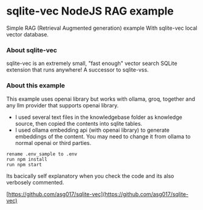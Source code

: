 # sqlite-vec NodeJS  RAG example

Simple RAG (Retrieval Augmented generation) example With sqlite-vec local vector database.

### About sqlite-vec
sqlite-vec is an extremely small, "fast enough" vector search SQLite extension that runs anywhere! A successor to sqlite-vss.

### About this example
This example uses openai library but works with ollama, groq, together and any llm provider that supports openai library.

- I used several text files in the knowledgebase folder as knowledge source, then copied the contents into sqlite tables. 
- I used ollama embedding api (with openai library) to generate embeddings of the content. You may need to change it from ollama to normal openai or third parties.

```
rename .env_sample to .env
run npm install
run npm start
```

Its bacically self explanatory when you check the code and its also verbosely commented.


[https://github.com/asg017/sqlite-vec](https://github.com/asg017/sqlite-vec)